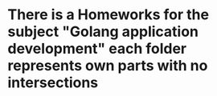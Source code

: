 # There is a Homeworks for the subject "Golang application development" each folder represents own parts with no intersections
